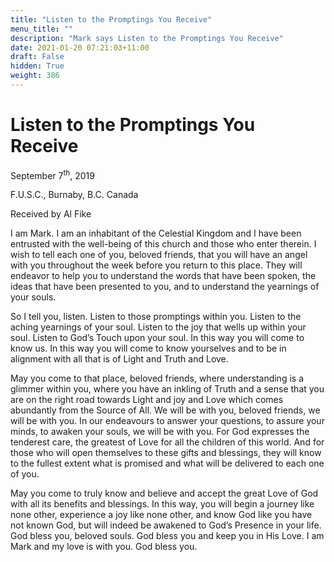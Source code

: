 ```yaml
---
title: "Listen to the Promptings You Receive"
menu_title: ""
description: "Mark says Listen to the Promptings You Receive"
date: 2021-01-20 07:21:03+11:00
draft: False
hidden: True
weight: 386
---
```

# Listen to the Promptings You Receive

September 7<sup>th</sup>, 2019

F.U.S.C., Burnaby, B.C. Canada

Received by Al Fike


I am Mark. I am an inhabitant of the Celestial Kingdom and I have been entrusted with the well-being of this church and those who enter therein. I wish to tell each one of you, beloved friends, that you will have an angel with you throughout the week before you return to this place. They will endeavor to help you to understand the words that have been spoken, the ideas that have been presented to you, and to understand the yearnings of your souls. 

So I tell you, listen. Listen to those promptings within you. Listen to the aching yearnings of your soul. Listen to the joy that wells up within your soul. Listen to God’s Touch upon your soul. In this way you will come to know us. In this way you will come to know yourselves and to be in alignment with all that is of Light and Truth and Love. 

May you come to that place, beloved friends, where understanding is a glimmer within you, where you have an inkling of Truth and a sense that you are on the right road towards Light and joy and Love which comes abundantly from the Source of All. We will be with you, beloved friends, we will be with you. In our endeavours to answer your questions, to assure your minds, to awaken your souls, we will be with you. For God expresses the tenderest care, the greatest of Love for all the children of this world. And for those who will open themselves to these gifts and blessings, they will know to the fullest extent what is promised and what will be delivered to each one of you. 

May you come to truly know and believe and accept the great Love of God with all its benefits and blessings. In this way, you will begin a journey like none other, experience a joy like none other, and know God like you have not known God, but will indeed be awakened to God’s Presence in your life. 
God bless you, beloved souls. God bless you and keep you in His Love. I am Mark and my love is with you. God bless you.
